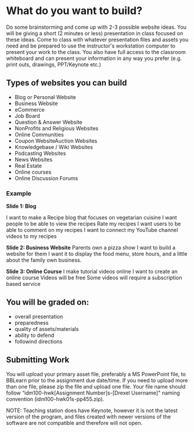 # What do you want to build? 

Do some brainstorming and come up with 2-3 possible website ideas. You will be giving a short (2 minutes or less) presentation in class focused on these ideas. Come to class with whatever presentation files and assets you need and be prepared to use the instructor's workstation computer to present your work to the class. You also have full access to the classroom whiteboard and can present your information in any way you prefer (e.g. print outs, drawings, PPT/Keynote etc.)



## Types of websites you can build
- Blog or Personal Website
- Business Website
- eCommerce
- Job Board
- Question & Answer Website
- NonProfits and Religious Websites
- Online Communities
- Coupon WebsiteAuction Websites
- Knowledgebase / Wiki Websites
- Podcasting Websites
- News Websites
- Real Estate
- Online courses
- Online Discussion Forums


### Example

**Slide 1: Blog**

I want to make a Recipe blog that focuses on vegetarian cuisine
I want people to be able to view the recipes
Rate my recipes
I want users to be able to comment on my recipes
I want to connect my YouTube channel videos to my recipes
 

**Slide 2: Business Website**
Parents own a pizza show
I want to build a website for them
I want it to display the food menu, store hours, and a little about the family own business.
 

**Slide 3: Online Course**
I make tutorial videos online
I want to create an online course
Videos will be free
Some videos will require a subscription based service


## You will be graded on:
- overall presentation
- preparedness
- quality of assets/materials
- ability to defend
- followind directions


## Submitting Work

You will upload your primary asset file, preferably a MS PowerPoint file, to BBLearn prior to the assignment due date/time. If you need to upload more than one file, please zip the file and upload one file. Your file name should follow “idm100-hwk[Assignment Number]s-[Drexel Username]" naming convention (idm100-hwk01s-pp455.zip). 

NOTE: Teaching station does have Keynote, however it is not the latest version of the program, and files created with newer versions of the software are not compatible and therefore will not open.


